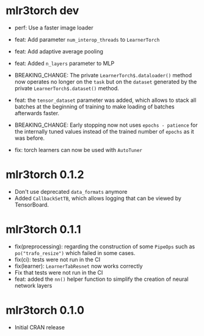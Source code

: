# mlr3torch dev

* perf: Use a faster image loader
* feat: Add parameter `num_interop_threads` to `LearnerTorch`
* feat: Add adaptive average pooling
* feat: Added `n_layers` parameter to MLP

* BREAKING_CHANGE: The private `LearnerTorch$.dataloader()` method now operates no longer
  on the `task` but on the `dataset` generated by the private `LearnerTorch$.dataset()` method.
* feat: the `tensor_dataset` parameter was added, which allows to stack all batches
  at the beginning of training to make loading of batches afterwards faster.
* BREAKING_CHANGE: Early stopping now not uses `epochs - patience` for the internally tuned
  values instead of the trained number of `epochs` as it was before.
* fix: torch learners can now be used with `AutoTuner`

# mlr3torch 0.1.2

* Don't use deprecated `data_formats` anymore
* Added `CallbackSetTB`, which allows logging that can be viewed by TensorBoard.

# mlr3torch 0.1.1

* fix(preprocessing): regarding the construction of some `PipeOps` such as `po("trafo_resize")`
  which failed in some cases.
* fix(ci): tests were not run in the CI
* fix(learner): `LearnerTabResnet` now works correctly
* Fix that tests were not run in the CI
* feat: added the `nn()` helper function to simplify the creation of neural network
  layers

# mlr3torch 0.1.0

* Initial CRAN release
